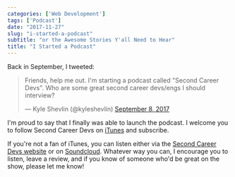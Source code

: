 ```yaml
---
categories: ['Web Development']
tags: ['Podcast']
date: "2017-11-27"
slug: "i-started-a-podcast"
subtitle: "or the Awesome Stories Y'all Need to Hear"
title: "I Started a Podcast"
---
```


Back in September, I tweeted:

<blockquote class="twitter-tweet" data-lang="en"><p lang="en" dir="ltr">Friends, help me out. I'm starting a podcast called "Second Career Devs". Who are some great second career devs/engs I should interview?</p>— Kyle Shevlin (@kyleshevlin) <a href="https://twitter.com/kyleshevlin/status/906201169495605248?ref_src=twsrc%5Etfw">September 8, 2017</a></blockquote>

<script async src="https://platform.twitter.com/widgets.js" charset="utf-8"></script>

I'm proud to say that I finally was able to launch the podcast. I welcome you to follow Second Career Devs on [iTunes](https://itunes.apple.com/us/podcast/second-career-devs/id1317467797?mt=2) and subscribe.

If you're not a fan of iTunes, you can listen either via the [Second Career Devs website](https://secondcareerdevs.com) or on [Soundcloud](https://soundcloud.com/secondcareerdevs). Whatever way you can, I encourage you to listen, leave a review, and if you know of someone who'd be great on the show, please let me know!
